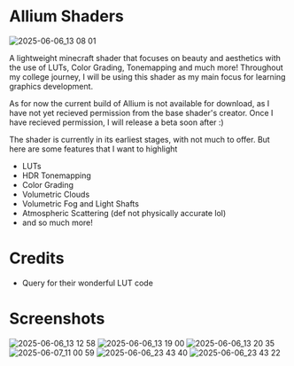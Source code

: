 # Allium Shaders

![2025-06-06_13 08 01](https://github.com/user-attachments/assets/71891afb-505f-4df6-9c04-dc705b5a7ea5)

A lightweight minecraft shader that focuses on beauty and aesthetics with the use of LUTs, Color Grading, Tonemapping and much more!
Throughout my college journey, I will be using this shader as my main focus for learning graphics development.

As for now the current build of Allium is not available for download, as I have not yet recieved permission from the base shader's creator.
Once I have recieved permission, I will release a beta soon after :)

The shader is currently in its earliest stages, with not much to offer.
But here are some features that I want to highlight
- LUTs
- HDR Tonemapping
- Color Grading
- Volumetric Clouds
- Volumetric Fog and Light Shafts
- Atmospheric Scattering (def not physically accurate lol)
- and so much more!

# Credits
- Query for their wonderful LUT code

# Screenshots
![2025-06-06_13 12 58](https://github.com/user-attachments/assets/f6453533-c3ed-4080-899a-25a57a02a825)
![2025-06-06_13 19 00](https://github.com/user-attachments/assets/6477676a-7516-4c21-90a0-d90c79e0ce17)
![2025-06-06_13 20 35](https://github.com/user-attachments/assets/fe543f0b-97e9-4fb8-a124-a47b53e40966)
![2025-06-07_11 00 59](https://github.com/user-attachments/assets/3c986220-0f83-4656-81f6-52631ed00f13)
![2025-06-06_23 43 40](https://github.com/user-attachments/assets/63517929-f44f-4b96-91e9-3b2d6ccbdac9)
![2025-06-06_23 43 22](https://github.com/user-attachments/assets/7df9c180-8b60-4dec-b63f-bdb1fbe4e7b5)
